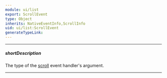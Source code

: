 ```yaml
---
module: ui/list
export: ScrollEvent
type: Object
inherits: NativeEventInfo,ScrollInfo
uid: ui/list:ScrollEvent
generateTypeLink: 
---
```

---
##### shortDescription
The type of the [scroll]({basewidgetpath}/Events/#scroll) event handler's argument.

---
<!-- Description goes here -->